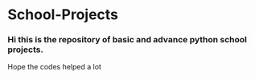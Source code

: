 # School-Projects
### Hi this is the repository of basic and advance python school projects.
Hope the codes helped a lot 
